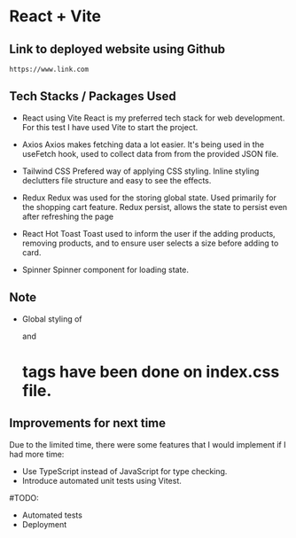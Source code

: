 # React + Vite

## Link to deployed website using Github

    https://www.link.com

## Tech Stacks / Packages Used

- React using Vite
  React is my preferred tech stack for web development. For this test I have used Vite to start the project.

- Axios
  Axios makes fetching data a lot easier. It's being used in the useFetch hook, used to collect data from from the provided JSON file.

- Tailwind CSS
  Prefered way of applying CSS styling. Inline styling declutters file structure and easy to see the effects.

- Redux
  Redux was used for the storing global state. Used primarily for the shopping cart feature. Redux persist, allows the state to persist even after refreshing the page

- React Hot Toast
  Toast used to inform the user if the adding products, removing products, and to ensure user selects a size before adding to card.

- Spinner
  Spinner component for loading state.

## Note

- Global styling of <p> and <h1> tags have been done on index.css file.

## Improvements for next time

Due to the limited time, there were some features that I would implement if I had more time:

- Use TypeScript instead of JavaScript for type checking.
- Introduce automated unit tests using Vitest.

#TODO:

- Automated tests
- Deployment
